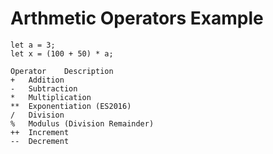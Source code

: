 # Arthmetic Operators Example
```
let a = 3;
let x = (100 + 50) * a;
```
```
Operator	Description
+	Addition
-	Subtraction
*	Multiplication
**	Exponentiation (ES2016)
/	Division
%	Modulus (Division Remainder)
++	Increment
--	Decrement

```
